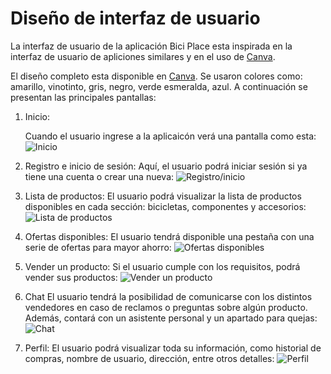 # Diseño de interfaz de usuario

La interfaz de usuario de la aplicación Bici Place esta inspirada en la interfaz de usuario de apliciones similares y en el uso de [Canva](https://www.canva.com/?msockid=138a4a6cd9d663cc3c7f5eb1d879623b).


El diseño completo esta disponible en [Canva](https://www.canva.com/design/DAGPLnN3uYI/pyOVnM7Hxp8m_7QMPR7WoA/edit?utm_content=DAGPLnN3uYI&utm_campaign=designshare&utm_medium=link2&utm_source=sharebutton). Se usaron colores como: amarillo, vinotinto, gris, negro, verde esmeralda, azul. 
A continuación se presentan las principales pantallas:

1. Inicio:

   Cuando el usuario ingrese a la aplicaicón verá una pantalla como esta:
   ![Inicio](images/Inicio.jpg) 

3. Registro e inicio de sesión:
   Aquí, el usuario podrá iniciar sesión si ya tiene una cuenta o crear una nueva:
   ![Registro/inicio](images/Registro.jpg)

4. Lista de productos:
   El usuario podrá visualizar la lista de productos disponibles en cada sección: bicicletas, componentes y accesorios:
   ![Lista de productos](images/Bicicletas.jpg)
   
5. Ofertas disponibles:
   El usuario tendrá disponible una pestaña con una serie de ofertas para mayor ahorro:
   ![Ofertas disponibles](images/Ofertas.jpg)

6. Vender un producto:
   Si el usuario cumple con los requisitos, podrá vender sus productos:
   ![Vender un producto](images/Vender.jpg)

7. Chat
  El usuario tendrá la posibilidad de comunicarse con los distintos vendedores en caso de reclamos o preguntas sobre algún producto. Además, contará con un asistente
  personal y un apartado para quejas:
  ![Chat](images/Chat.jpg)
8. Perfil:
  El usuario podrá visualizar toda su información, como historial de compras, nombre de usuario, dirección, entre otros detalles:
  ![Perfil](images/Perfil.jpg)
